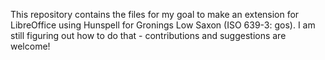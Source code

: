 This repository contains the files for my goal to make an extension for LibreOffice using Hunspell for Gronings Low Saxon (ISO 639-3: gos). I am still figuring out how to do that - contributions and suggestions are welcome!
